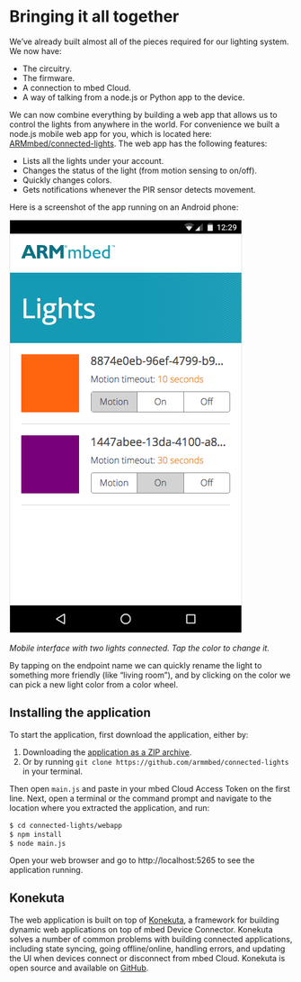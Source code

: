 # Bringing it all together

We’ve already built almost all of the pieces required for our lighting system. We now have:

* The circuitry.
* The firmware.
* A connection to mbed Cloud.
* A way of talking from a node.js or Python app to the device.

We can now combine everything by building a web app that allows us to control the lights from anywhere in the world. For convenience we built a node.js mobile web app for you, which is located here: [ARMmbed/connected-lights](https://github.com/ARMmbed/connected-lights/tree/master/webapp). The web app has the following features:

* Lists all the lights under your account.
* Changes the status of the light (from motion sensing to on/off).
* Quickly changes colors.
* Gets notifications whenever the PIR sensor detects movement.

Here is a screenshot of the app running on an Android phone:


![Screenshot of the light control interface](assets/lights15.png)

*Mobile interface with two lights connected. Tap the color to change it.*

By tapping on the endpoint name we can quickly rename the light to something more friendly (like “living room”), and by clicking on the color we can pick a new light color from a color wheel.

## Installing the application

To start the application, first download the application, either by:

1. Downloading the [application as a ZIP archive](https://github.com/ARMmbed/connected-lights/archive/master.zip).
1. Or by running `git clone https://github.com/armmbed/connected-lights` in your terminal.

Then open ``main.js`` and paste in your mbed Cloud Access Token on the first line. Next, open a terminal or the command prompt and navigate to the location where you extracted the application, and run:

```
$ cd connected-lights/webapp
$ npm install
$ node main.js
```

Open your web browser and go to http://localhost:5265 to see the application running.

## Konekuta

The web application is built on top of [Konekuta](https://github.com/armmbed/konekuta), a framework for building dynamic web applications on top of mbed Device Connector. Konekuta solves a number of common problems with building connected applications, including state syncing, going offline/online, handling errors, and updating the UI when devices connect or disconnect from mbed Cloud. Konekuta is open source and available on [GitHub](https://github.com/armmbed/konekuta).
